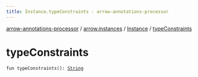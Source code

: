 ```yaml
---
title: Instance.typeConstraints - arrow-annotations-processor
---
```


[arrow-annotations-processor](../../index.html) / [arrow.instances](../index.html) / [Instance](index.html) / [typeConstraints](./type-constraints.html)

# typeConstraints

`fun typeConstraints(): `[`String`](https://kotlinlang.org/api/latest/jvm/stdlib/kotlin/-string/index.html)